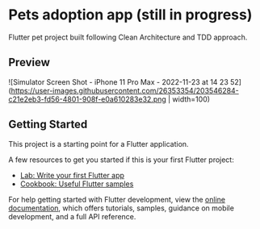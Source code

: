 # Pets adoption app (still in progress)

Flutter pet project built following Clean Architecture and TDD approach.

## Preview

![Simulator Screen Shot - iPhone 11 Pro Max - 2022-11-23 at 14 23 52](https://user-images.githubusercontent.com/26353354/203546284-c21e2eb3-fd56-4801-908f-e0a610283e32.png | width=100)

## Getting Started

This project is a starting point for a Flutter application.

A few resources to get you started if this is your first Flutter project:

- [Lab: Write your first Flutter app](https://docs.flutter.dev/get-started/codelab)
- [Cookbook: Useful Flutter samples](https://docs.flutter.dev/cookbook)

For help getting started with Flutter development, view the
[online documentation](https://docs.flutter.dev/), which offers tutorials,
samples, guidance on mobile development, and a full API reference.

